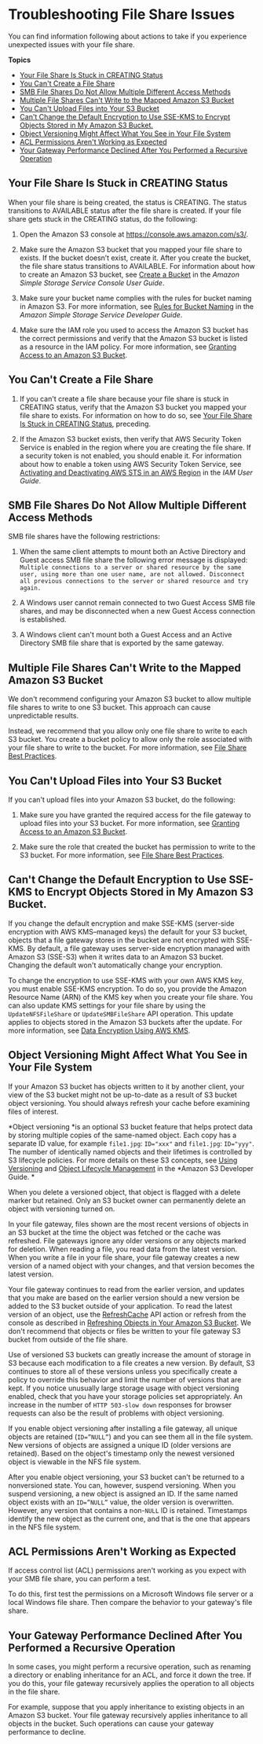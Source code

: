 # Troubleshooting File Share Issues<a name="file-share-issues"></a>

You can find information following about actions to take if you experience unexpected issues with your file share\.

**Topics**
+ [Your File Share Is Stuck in CREATING Status](#creating-state)
+ [You Can't Create a File Share](#create-file-troubleshoot)
+ [SMB File Shares Do Not Allow Multiple Different Access Methods](#smb-fileshare-troubleshoot)
+ [Multiple File Shares Can't Write to the Mapped Amazon S3 Bucket](#multiwrite)
+ [You Can't Upload Files into Your S3 Bucket](#access-s3bucket)
+ [Can't Change the Default Encryption to Use SSE\-KMS to Encrypt Objects Stored in My Amazon S3 Bucket\.](#encryption-issues)
+ [Object Versioning Might Affect What You See in Your File System](#swg-object-versioning)
+ [ACL Permissions Aren't Working as Expected](#smb-acl-issues)
+ [Your Gateway Performance Declined After You Performed a Recursive Operation](#recursive-operation-issues)

## Your File Share Is Stuck in CREATING Status<a name="creating-state"></a>

When your file share is being created, the status is CREATING\. The status transitions to AVAILABLE status after the file share is created\. If your file share gets stuck in the CREATING status, do the following:

1. Open the Amazon S3 console at [https://console\.aws\.amazon\.com/s3/](https://console.aws.amazon.com/s3/)\.

1. Make sure the Amazon S3 bucket that you mapped your file share to exists\. If the bucket doesn’t exist, create it\. After you create the bucket, the file share status transitions to AVAILABLE\. For information about how to create an Amazon S3 bucket, see [Create a Bucket](https://docs.aws.amazon.com/AmazonS3/latest/gsg/CreatingABucket.html) in the *Amazon Simple Storage Service Console User Guide*\.

1. Make sure your bucket name complies with the rules for bucket naming in Amazon S3\. For more information, see [Rules for Bucket Naming](https://docs.aws.amazon.com/AmazonS3/latest/dev/BucketRestrictions.html#bucketnamingrules) in the *Amazon Simple Storage Service Developer Guide*\.

1. Make sure the IAM role you used to access the Amazon S3 bucket has the correct permissions and verify that the Amazon S3 bucket is listed as a resource in the IAM policy\. For more information, see [Granting Access to an Amazon S3 Bucket](managing-gateway-file.md#grant-access-s3)\.

## You Can't Create a File Share<a name="create-file-troubleshoot"></a>

1. If you can't create a file share because your file share is stuck in CREATING status, verify that the Amazon S3 bucket you mapped your file share to exists\. For information on how to do so, see [Your File Share Is Stuck in CREATING Status](#creating-state), preceding\.

1. If the Amazon S3 bucket exists, then verify that AWS Security Token Service is enabled in the region where you are creating the file share\. If a security token is not enabled, you should enable it\. For information about how to enable a token using AWS Security Token Service, see [Activating and Deactivating AWS STS in an AWS Region](https://docs.aws.amazon.com/IAM/latest/UserGuide/id_credentials_temp_enable-regions.html) in the *IAM User Guide*\.

## SMB File Shares Do Not Allow Multiple Different Access Methods<a name="smb-fileshare-troubleshoot"></a>

SMB file shares have the following restrictions:

1. When the same client attempts to mount both an Active Directory and Guest access SMB file share the following error message is displayed: `Multiple connections to a server or shared resource by the same user, using more than one user name, are not allowed. Disconnect all previous connections to the server or shared resource and try again.`

1. A Windows user cannot remain connected to two Guest Access SMB file shares, and may be disconnected when a new Guest Access connection is established\.

1. A Windows client can't mount both a Guest Access and an Active Directory SMB file share that is exported by the same gateway\.

## Multiple File Shares Can't Write to the Mapped Amazon S3 Bucket<a name="multiwrite"></a>

We don't recommend configuring your Amazon S3 bucket to allow multiple file shares to write to one S3 bucket\. This approach can cause unpredictable results\. 

Instead, we recommend that you allow only one file share to write to each S3 bucket\. You create a bucket policy to allow only the role associated with your file share to write to the bucket\. For more information, see [File Share Best Practices](managing-gateway-file.md#fileshare-best-practices)\.

## You Can't Upload Files into Your S3 Bucket<a name="access-s3bucket"></a>

If you can't upload files into your Amazon S3 bucket, do the following:

1. Make sure you have granted the required access for the file gateway to upload files into your S3 bucket\. For more information, see [Granting Access to an Amazon S3 Bucket](managing-gateway-file.md#grant-access-s3)\.

1. Make sure the role that created the bucket has permission to write to the S3 bucket\. For more information, see [File Share Best Practices](managing-gateway-file.md#fileshare-best-practices)\.

## Can't Change the Default Encryption to Use SSE\-KMS to Encrypt Objects Stored in My Amazon S3 Bucket\.<a name="encryption-issues"></a>

If you change the default encryption and make SSE\-KMS \(server\-side encryption with AWS KMS–managed keys\) the default for your S3 bucket, objects that a file gateway stores in the bucket are not encrypted with SSE\-KMS\. By default, a file gateway uses server\-side encryption managed with Amazon S3 \(SSE\-S3\) when it writes data to an Amazon S3 bucket\. Changing the default won't automatically change your encryption\.

To change the encryption to use SSE\-KMS with your own AWS KMS key, you must enable SSE\-KMS encryption\. To do so, you provide the Amazon Resource Name \(ARN\) of the KMS key when you create your file share\. You can also update KMS settings for your file share by using the `UpdateNFSFileShare` or `UpdateSMBFileShare` API operation\. This update applies to objects stored in the Amazon S3 buckets after the update\. For more information, see [Data Encryption Using AWS KMS](encryption.md)\.

## Object Versioning Might Affect What You See in Your File System<a name="swg-object-versioning"></a>

If your Amazon S3 bucket has objects written to it by another client, your view of the S3 bucket might not be up\-to\-date as a result of S3 bucket object versioning\. You should always refresh your cache before examining files of interest\.

*Object versioning *is an optional S3 bucket feature that helps protect data by storing multiple copies of the same\-named object\. Each copy has a separate ID value, for example `file1.jpg`: `ID="xxx"` and `file1.jpg`: `ID="yyy"`\. The number of identically named objects and their lifetimes is controlled by S3 lifecycle policies\. For more details on these S3 concepts, see [Using Versioning](https://docs.aws.amazon.com/AmazonS3/latest/dev/Versioning.html) and [Object Lifecycle Management](https://docs.aws.amazon.com/AmazonS3/latest/dev/object-lifecycle-mgmt.html) in the *Amazon S3 Developer Guide\. * 

When you delete a versioned object, that object is flagged with a delete marker but retained\. Only an S3 bucket owner can permanently delete an object with versioning turned on\.

In your file gateway, files shown are the most recent versions of objects in an S3 bucket at the time the object was fetched or the cache was refreshed\. File gateways ignore any older versions or any objects marked for deletion\. When reading a file, you read data from the latest version\. When you write a file in your file share, your file gateway creates a new version of a named object with your changes, and that version becomes the latest version\.

Your file gateway continues to read from the earlier version, and updates that you make are based on the earlier version should a new version be added to the S3 bucket outside of your application\. To read the latest version of an object, use the [RefreshCache](https://docs.aws.amazon.com/storagegateway/latest/APIReference/API_RefreshCache.html) API action or refresh from the console as described in [Refreshing Objects in Your Amazon S3 Bucket](managing-gateway-file.md#refresh-cache)\. We don't recommend that objects or files be written to your file gateway S3 bucket from outside of the file share\.

Use of versioned S3 buckets can greatly increase the amount of storage in S3 because each modification to a file creates a new version\. By default, S3 continues to store all of these versions unless you specifically create a policy to override this behavior and limit the number of versions that are kept\. If you notice unusually large storage usage with object versioning enabled, check that you have your storage policies set appropriately\. An increase in the number of `HTTP 503-slow down` responses for browser requests can also be the result of problems with object versioning\.

If you enable object versioning after installing a file gateway, all unique objects are retained \(`ID=”NULL”`\) and you can see them all in the file system\. New versions of objects are assigned a unique ID \(older versions are retained\)\. Based on the object's timestamp only the newest versioned object is viewable in the NFS file system\.

After you enable object versioning, your S3 bucket can't be returned to a nonversioned state\. You can, however, suspend versioning\. When you suspend versioning, a new object is assigned an ID\. If the same named object exists with an `ID=”NULL”` value, the older version is overwritten\. However, any version that contains a non\-`NULL` ID is retained\. Timestamps identify the new object as the current one, and that is the one that appears in the NFS file system\.

## ACL Permissions Aren't Working as Expected<a name="smb-acl-issues"></a>

If access control list \(ACL\) permissions aren't working as you expect with your SMB file share, you can perform a test\. 

To do this, first test the permissions on a Microsoft Windows file server or a local Windows file share\. Then compare the behavior to your gateway's file share\.

## Your Gateway Performance Declined After You Performed a Recursive Operation<a name="recursive-operation-issues"></a>

In some cases, you might perform a recursive operation, such as renaming a directory or enabling inheritance for an ACL, and force it down the tree\. If you do this, your file gateway recursively applies the operation to all objects in the file share\. 

For example, suppose that you apply inheritance to existing objects in an Amazon S3 bucket\. Your file gateway recursively applies inheritance to all objects in the bucket\. Such operations can cause your gateway performance to decline\.